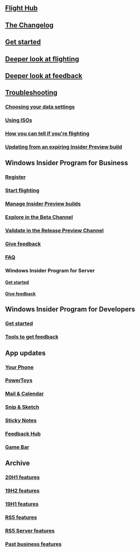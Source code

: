 ## [Flight Hub](https://docs.microsoft.com/windows-insider/flight-hub/)
## [The Changelog](https://docs.microsoft.com/windows-insider/Active-Dev-Branch)
## [Get started](https://docs.microsoft.com/windows-insider/get-started)
## [Deeper look at flighting](https://docs.microsoft.com/windows-insider/flighting)
## [Deeper look at feedback](https://docs.microsoft.com/windows-insider/feedback)
## [Troubleshooting](https://docs.microsoft.com/windows-insider/troubleshooting)
### [Choosing your data settings](https://docs.microsoft.com/windows-insider/data-settings)
### [Using ISOs](https://docs.microsoft.com/windows-insider/ISOs)
### [How you can tell if you're flighting](https://docs.microsoft.com/windows-insider/check-flighting-status)
### [Updating from an expiring Insider Preview build](https://docs.microsoft.com/windows-insider/build-expiration)
## Windows Insider Program for Business
### [Register](https://docs.microsoft.com/windows-insider/business/register)
### [Start flighting](https://docs.microsoft.com/windows-insider/business/flighting)
### [Manage Insider Preview builds](https://docs.microsoft.com/windows-insider/business/manage-builds)
### [Explore in the Beta Channel](https://docs.microsoft.com/windows-insider/business/explore-Beta-Channel)
### [Validate in the Release Preview Channel](https://docs.microsoft.com/windows-insider/business/validate-Release-Preview-Channel)
### [Give feedback](https://docs.microsoft.com/windows-insider/business/feedback)
### [FAQ](https://docs.microsoft.com/windows-insider/business/FAQ)
### Windows Insider Program for Server
#### [Get started](https://docs.microsoft.com/windows-insider/business/server-get-started)
#### [Give feedback](https://docs.microsoft.com/windows-insider/business/server-feedback)
## Windows Insider Program for Developers
### [Get started](https://docs.microsoft.com/windows-insider/developers/get-started)
### [Tools to get feedback](https://docs.microsoft.com/windows-insider/developers/tools)
## App updates
### [Your Phone](https://docs.microsoft.com/windows-insider/apps/your-phone)
### [PowerToys](https://docs.microsoft.com/windows-insider/apps/powertoys)
### [Mail & Calendar](https://docs.microsoft.com/windows-insider/apps/mail-and-calendar)
### [Snip & Sketch](https://docs.microsoft.com/windows-insider/apps/snip-and-sketch)
### [Sticky Notes](https://docs.microsoft.com/windows-insider/apps/sticky-notes)
### [Feedback Hub](https://docs.microsoft.com/windows-insider/apps/feedback-hub)
### [Game Bar](https://docs.microsoft.com/windows-insider/apps/game-bar)
## Archive
### [20H1 features](https://docs.microsoft.com/windows-insider/archive/new-in-20H1)
### [19H2 features](https://docs.microsoft.com/windows-insider/archive/new-in-19H2)
### [19H1 features](https://docs.microsoft.com/windows-insider/archive/new-in-19H1)
### [RS5 features](https://docs.microsoft.com/windows-insider/archive/new-in-RS5)
### [RS5 Server features](https://docs.microsoft.com/windows-insider/archive/new-in-RS5-server)
### [Past business features](https://docs.microsoft.com/windows-insider/archive/new-for-business)
